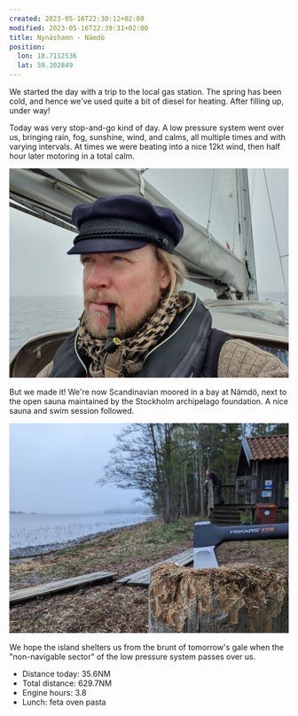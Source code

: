 ```yaml
---
created: 2023-05-16T22:30:12+02:00
modified: 2023-05-16T22:39:31+02:00
title: Nynäshamn - Nämdö
position:
  lon: 18.7112536
  lat: 59.202849
---
```


We started the day with a trip to the local gas station. The spring has been cold, and hence we've used quite a bit of diesel for heating. After filling up, under way!

Today was very stop-and-go kind of day. A low pressure system went over us, bringing rain, fog, sunshine, wind, and calms, all multiple times and with varying intervals. At times we were beating into a nice 12kt wind, then half hour later motoring in a total calm.

![Image](../2023/683f05c8ffcab3bd7800106e31a4b8f3.jpg) 

But we made it! We're now Scandinavian moored in a bay at Nämdö, next to the open sauna maintained by the Stockholm archipelago foundation. A nice sauna and swim session followed.

![Image](../2023/e412239e72e82d222bdd8dc7b8f06681.jpg) 

We hope the island shelters us from the brunt of tomorrow's gale when the "non-navigable sector" of the low pressure system passes over us.

* Distance today: 35.6NM
* Total distance: 629.7NM
* Engine hours: 3.8
* Lunch: feta oven pasta
